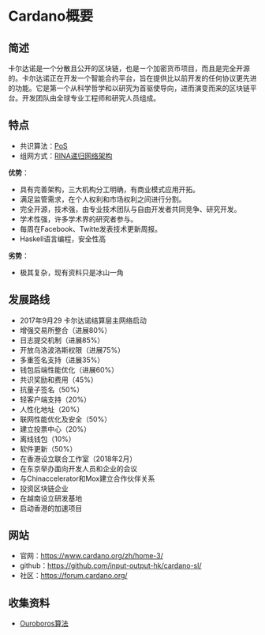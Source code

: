 # Cardano概要

## 简述

卡尔达诺是一个分散且公开的区块链，也是ㄧ个加密货币项目，而且是完全开源的。卡尔达诺正在开发一个智能合约平台，旨在提供比以前开发的任何协议更先进的功能。它是第一个从科学哲学和以研究为首驱使导向，进而演变而来的区块链平台。开发团队由全球专业工程师和研究人员组成。

## 特点

- 共识算法：[PoS](../../核心技术/共识算法/共识算法-POS.md)
- 组网方式：[RINA递归网络架构](../../核心技术/组网拓扑/RINA递归网络架构.md)

**优势**：

- 具有完善架构，三大机构分工明确，有商业模式应用开拓。
- 满足监管需求，在个人权利和市场权利之间进行分割。
- 完全开源，技术强，由专业技术团队与自由开发者共同竞争、研究开发。
- 学术性强，许多学术界的研究者参与。
- 每周在Facebook、Twitte发表技术更新周报。
- Haskell语言编程，安全性高

**劣势**：

- 极其复杂，现有资料只是冰山一角

## 发展路线

- 2017年9月29 卡尔达诺结算层主网络启动
- 增强交易所整合（进展80%）
- 日志提交机制（进展85%）
- 开放乌洛波洛斯权限（进展75%）
- 多重签名支持（进展35%）
- 钱包后端性能优化（进展60%）
- 共识奖励和费用（45%）
- 抗量子签名（50%）
- 轻客户端支持（20%）
- 人性化地址（20%）
- 联网性能优化及安全（50%）
- 建立投票中心（20%）
- 离线钱包（10%）
- 软件更新（50%）
- 在香港设立联合工作室（2018年2月）
- 在东京举办面向开发人员和企业的会议
- 与Chinaccelerator和Mox建立合作伙伴关系
- 投资区块链企业
- 在越南设立研发基地
- 启动香港的加速项目

## 网站

- 官网：<https://www.cardano.org/zh/home-3/>
- github：<https://github.com/input-output-hk/cardano-sl/>
- 社区：<https://forum.cardano.org/>

## 收集资料

- [Ouroboros算法](Ouroboros算法.md)